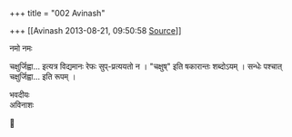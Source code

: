 +++
title = "002 Avinash"

+++
[[Avinash	2013-08-21, 09:50:58 [Source](https://groups.google.com/g/samskrita/c/B1P3tb1g_uE)]]



नमो नमः  
  
चक्षुर्जिह्वा... इत्यत्र विद्यमानः रेफः सुप्-प्रत्ययतो न । "चक्षुष्" इति षकारान्तः शब्दोऽयम् । सन्धेः पश्चात् चक्षुर्जिह्वा... इति रूपम् ।  
  
भवदीयः  
अविनाशः



